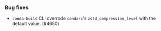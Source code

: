 ### Bug fixes

* `conda-build` CLI overrode `condarc`'s `zstd_compression_level` with the default value. (#4650)
